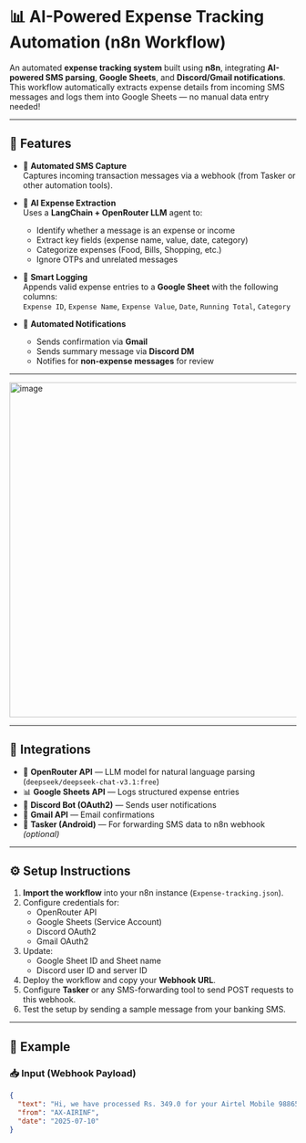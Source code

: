 # 📊 AI-Powered Expense Tracking Automation (n8n Workflow)

An automated **expense tracking system** built using **n8n**, integrating **AI-powered SMS parsing**, **Google Sheets**, and **Discord/Gmail notifications**.  
This workflow automatically extracts expense details from incoming SMS messages and logs them into Google Sheets — no manual data entry needed!

---

## 🚀 Features

- 📨 **Automated SMS Capture**  
  Captures incoming transaction messages via a webhook (from Tasker or other automation tools).

- 🤖 **AI Expense Extraction**  
  Uses a **LangChain + OpenRouter LLM** agent to:
  - Identify whether a message is an expense or income  
  - Extract key fields (expense name, value, date, category)  
  - Categorize expenses (Food, Bills, Shopping, etc.)  
  - Ignore OTPs and unrelated messages  

- 📄 **Smart Logging**  
  Appends valid expense entries to a **Google Sheet** with the following columns:  
  `Expense ID`, `Expense Name`, `Expense Value`, `Date`, `Running Total`, `Category`

- 🔔 **Automated Notifications**  
  - Sends confirmation via **Gmail**  
  - Sends summary message via **Discord DM**  
  - Notifies for **non-expense messages** for review  

---

<img width="1496" height="587" alt="image" src="https://github.com/user-attachments/assets/d1db110e-1c54-4526-b6d3-31bea4b6b660" />

---

## 🧩 Integrations

- 🧠 **OpenRouter API** — LLM model for natural language parsing (`deepseek/deepseek-chat-v3.1:free`)  
- 📊 **Google Sheets API** — Logs structured expense entries  
- 💬 **Discord Bot (OAuth2)** — Sends user notifications  
- 📧 **Gmail API** — Email confirmations  
- 📱 **Tasker (Android)** — For forwarding SMS data to n8n webhook *(optional)*  

---

## ⚙️ Setup Instructions

1. **Import the workflow** into your n8n instance (`Expense-tracking.json`).
2. Configure credentials for:
   - OpenRouter API  
   - Google Sheets (Service Account)  
   - Discord OAuth2  
   - Gmail OAuth2
3. Update:
   - Google Sheet ID and Sheet name  
   - Discord user ID and server ID  
4. Deploy the workflow and copy your **Webhook URL**.
5. Configure **Tasker** or any SMS-forwarding tool to send POST requests to this webhook.
6. Test the setup by sending a sample message from your banking SMS.

---

## 🧾 Example

### 📥 Input (Webhook Payload)

```json
{
  "text": "Hi, we have processed Rs. 349.0 for your Airtel Mobile 9886564443. The payment will be updated within 15 minutes.",
  "from": "AX-AIRINF",
  "date": "2025-07-10"
}
